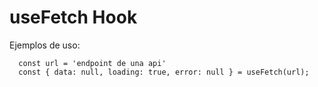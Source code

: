 # useFetch Hook

Ejemplos de uso:
```
  const url = 'endpoint de una api'
  const { data: null, loading: true, error: null } = useFetch(url);
```
